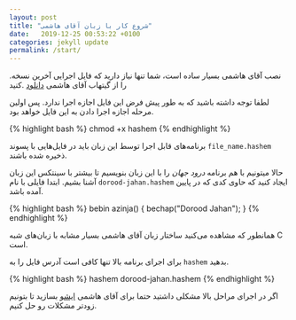 ```yaml
---
layout: post
title: "شروع کار با زبان آقای هاشمی"
date:   2019-12-25 00:53:22 +0100
categories: jekyll update
permalink: /start/
---
```


.نصب آقای هاشمی بسیار ساده است، شما تنها نیاز دارید که فایل اجرایی آخرین نسخه را از گیتهاب آقای هاشمی
 [دانلود](https://github.com/psycho-ir/mr-hashemi/releases)
 .کنید
 
لطفا توجه داشته باشید که به طور پیش فرض این فایل اجازه اجرا ندارد. پس اولین مرحله اجازه اجرا دادن به این فایل خواهد بود. 

{% highlight bash %}
chmod +x hashem
{% endhighlight %}
  

برنامه‌های قابل اجرا توسط این زبان باید در فایل‌هایی با پسوند `file_name.hashem` ذخیره شده باشند.  


حالا میتونیم با هم برنامه *درود جهان*‌ را با این زبان بنویسیم تا بیشتر با سینتکس این زبان آشنا بشیم.
ابتدا فایلی با نام `dorood-jahan.hashem` ایجاد کنید که حاوی کدی که در پایین آمده باشد.

{% highlight bash %}
bebin azinja() {
  bechap("Dorood Jahan");
}
{% endhighlight %}

همانطور که مشاهده می‌کنید ساختار زبان آقای هاشمی بسیار مشابه با زبان‌های شبه C است. 

برای اجرای برنامه بالا تنها کافی است آدرس فایل را به ‍‍‍‍‍‍`hashem` بدهید.

{% highlight bash %}
hashem dorood-jahan.hashem
{% endhighlight %}

اگر در اجرای مراحل بالا مشکلی داشتید حتما برای آقای هاشمی
[ایشو](https://github.com/psycho-ir/mr-hashemi/issues)
بسازید تا بتونیم زودتر مشکلات رو حل کنیم.
